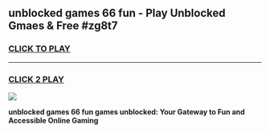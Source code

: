 
## unblocked games 66 fun - Play Unblocked Gmaes & Free #zg8t7
<h3>
<a href="https://news.freeplayer.one?title=unblocked_games_66_fun&ref=03M">CLICK TO PLAY</a></h3>
<hr>

<h3>
<a href="https://news.freeplayer.one?title=unblocked_games_66_fun&ref=03M">CLICK 2 PLAY</a>
  
</h3>

<a href="https://news.freeplayer.one?title=unblocked_games_66_fun&ref=03M"><img src="https://clearcache.store/games.png"></a>


**unblocked games 66 fun games unblocked: Your Gateway to Fun and Accessible Online Gaming**
